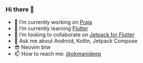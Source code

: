### Hi there 👋

- 🔭 I’m currently working on [Praja](https://play.google.com/store/apps/details?id=buzz.praja.app)
- 🌱 I’m currently learning [Flutter](https://flutter.dev/)
- 👯 I’m looking to collaborate on [Jetpack for Flutter](https://github.com/praja/jetpack)
- 💬 Ask me about Android, Kotlin, Jetpack Compose
- 😎 Neovim btw
- 📫 How to reach me: [@okmanideep](https://twitter.com/okmanideep)
